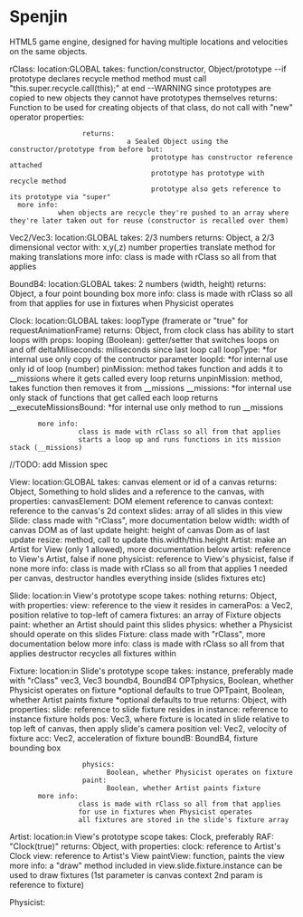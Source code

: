Spenjin
=======

HTML5 game engine, designed for having multiple locations and velocities on the same objects.


rClass:
  location:GLOBAL
      takes:
              function/constructor,
              Object/prototype
                    --if prototype declares recycle method method must call "this.super.recycle.call(this);" at end
                    --WARNING since prototypes are copied to new objects they cannot have prototypes themselves
      returns:
              Function to be used for creating objects of that class, do not call with "new" operator
                      properties:

                      returns:
                                 a Sealed Object using the constructor/prototype from before but:
                                       prototype has constructor reference attached
                                       prototype has prototype with recycle method
                                       prototype also gets reference to its prototype via "super"
      more info:
                when objects are recycle they're pushed to an array where they're later taken out for reuse (constructor is recalled over them)


Vec2/Vec3:
  location:GLOBAL
           takes:
                   2/3 numbers
           returns:
                   Object, a 2/3 dimensional vector with:
                           x,y(,z) number properties
                           translate method for making translations
           more info:
                     class is made with rClass so all from that applies

BoundB4:
  location:GLOBAL
           takes:
                   2 numbers (width, height)
           returns:
                   Object, a four point bounding box
           more info:
                     class is made with rClass so all from that applies
                     for use in fixtures when Physicist operates

Clock:
  location:GLOBAL
           takes:
                  loopType (framerate or "true" for requestAnimationFrame)
           returns:
                   Object, from clock class has ability to start loops with props:
                           looping (Boolean):
                                   getter/setter that switches loops on and off
                           deltaMiliseconds:
                                   miliseconds since last loop call
                           loopType: *for internal use only
                                 copy of the contructor parameter
                           loopId: *for internal use only
                                 id of loop (number)
                           pinMission:
                                 method takes function and adds it to __missions where it gets called every loop returns
                           unpinMission:
                                 method, takes function then removes it from __missions
                           __missions: *for internal use only
                                 stack of functions that get called each loop returns
                           __executeMissionsBound: *for internal use only
                                 method to run __missions


           more info:
                     class is made with rClass so all from that applies
                     starts a loop up and runs functions in its mission stack (__missions)

//TODO: add Mission spec

View:
  location:GLOBAL
           takes:
                   canvas element or id of a canvas
           returns:
                   Object, Something to hold slides and a reference to the canvas, with properties:
                         canvasElement:
                               DOM element reference to canvas
                         context:
                               reference to the canvas's 2d context
                         slides:
                               array of all slides in this view
                         Slide:
                               class made with "rClass", more documentation below
                         width:
                               width of canvas DOM as of last update
                         height:
                               height of canvas Dom as of last update
                         resize:
                               method, call to update this.width/this.height
                         Artist:
                               make an Artist for View (only 1 allowed), more documentation below
                         artist:
                               reference to View's Artist, false if none
                         physicist:
                               reference to View's physicist, false if none
           more info:
                     class is made with rClass so all from that applies
                     1 needed per canvas, destructor handles everything inside (slides fixtures etc)

Slide:
  location:in View's prototype scope
           takes:
                   nothing
           returns:
                   Object, with properties:
                       view:
                           reference to the view it resides in
                       cameraPos:
                           a Vec2, position relative to top-left of camera
                       fixtures:
                           an array of Fixture objects
                       paint:
                           whether an Artist should paint this slides
                       physics:
                           whether a Physicist should operate on this slides
                       Fixture:
                           class made with "rClass", more documentation below
           more info:
                     class is made with rClass so all from that applies
                     destructor recycles all fixtures within


Fixture:
  location:in Slide's prototype scope
           takes:
                   instance, preferably made with "rClass"
                   vec3, Vec3
                   boundb4, BoundB4
                   OPTphysics, Boolean, whether Physicist operates on fixture *optional defaults to true
                   OPTpaint, Boolean, whether Artist paints fixture *optional defaults to true
           returns:
                   Object, with properties:
                      slide:
                            reference to slide fixture resides in
                      instance:
                            reference to instance fixture holds
                      pos:
                            Vec3, where fixture is located in slide relative to top left of canvas, then apply slide's camera position
                      vel:
                            Vec2, velocity of fixture
                      acc:
                            Vec2, acceleration of fixture
                      boundB:
                            BoundB4, fixture bounding box

                      physics:
                            Boolean, whether Physicist operates on fixture
                      paint:
                            Boolean, whether Artist paints fixture
           more info:
                     class is made with rClass so all from that applies
                     for use in fixtures when Physicist operates
                     all fixtures are stored in the slide's fixture array

Artist:
  location:in View's prototype scope
       takes:
             Clock, preferably RAF: "Clock(true)"
       returns:
             Object, with properties:
                   clock:
                         reference to Artist's Clock
                   view:
                         reference to Artist's View
                   paintView:
                         function, paints the view
       more info:
             a "draw" method included in view.slide.fixture.instance can be used to draw fixtures (1st parameter is canvas context 2nd param is reference to fixture)


Physicist:


